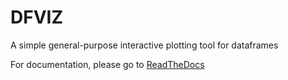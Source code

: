 DFVIZ
=====

A simple general-purpose interactive plotting tool for dataframes

For documentation, please go to [ReadTheDocs](https://fdfviz.readthedocs.io/)
